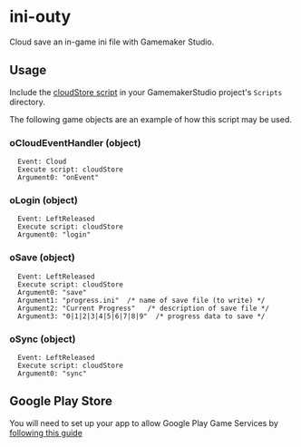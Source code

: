 # ini-outy
Cloud save an in-game ini file with Gamemaker Studio.

## Usage

Include the [cloudStore script](https://github.com/duncan-p/ini-outy/cloudStore.gml) in your GamemakerStudio project's `Scripts` directory.

The following game objects are an example of how this script may be used.

### oCloudEventHandler (object)
```
  Event: Cloud
  Execute script: cloudStore
  Argument0: "onEvent"
```

### oLogin (object)
```
  Event: LeftReleased
  Execute script: cloudStore
  Argument0: "login"
```

### oSave (object)
```
  Event: LeftReleased
  Execute script: cloudStore
  Argument0: "save"
  Argument1: "progress.ini"  /* name of save file (to write) */
  Argument2: "Current Progress"   /* description of save file */
  Argument3: "0|1|2|3|4|5|6|7|8|9"  /* progress data to save */
```

### oSync (object)
```
  Event: LeftReleased
  Execute script: cloudStore
  Argument0: "sync"
```

## Google Play Store

You will need to set up your app to allow Google Play Game Services by [following this guide](https://developers.google.com/games/services/android/quickstart#step_2_set_up_the_game_in_the_dev_console)

